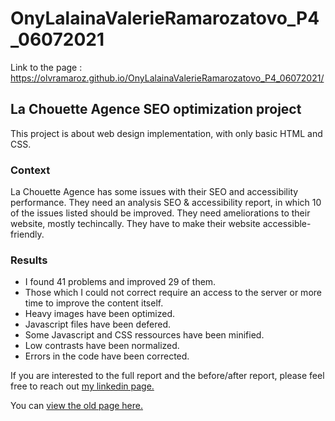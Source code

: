# OnyLalainaValerieRamarozatovo_P4_06072021
Link to the page : https://olvramaroz.github.io/OnyLalainaValerieRamarozatovo_P4_06072021/


<h2> La Chouette Agence SEO optimization project </h2>
This project is about web design implementation, with only basic HTML and CSS.

<h3>Context</h3>
La Chouette Agence has some issues with their SEO and accessibility performance.
They need an analysis SEO & accessibility report, in which 10 of the issues listed should be improved.
They need ameliorations to their website, mostly techincally.
They have to make their website accessible-friendly.

<h3>Results</h3>
<ul>
  <li>I found 41 problems and improved 29 of them.
</li>
  <li>Those which I could not correct require an access to the server or more time to improve the content itself.
</li>
  <li>Heavy images have been optimized.
</li>
  <li>Javascript files have been defered.
</li>
  <li>Some Javascript and CSS ressources have been minified.
</li>
  <li>Low contrasts have been normalized.
</li>
  <li>Errors in the code have been corrected.
</li>

</ul>

If you are interested to the full report and the before/after report, please feel free to reach out <a href="https://www.linkedin.com/in/olvramaroz/" target="_blank">my linkedin page.</a>

You can <a href="https://olvramaroz.github.io/chouette-agence/" target="_blank">view the old page here.</a>
